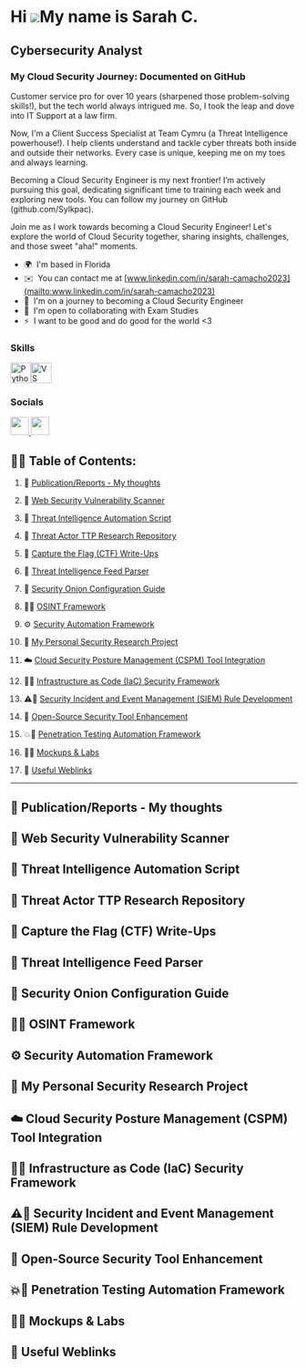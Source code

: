 Hi ![](https://user-images.githubusercontent.com/18350557/176309783-0785949b-9127-417c-8b55-ab5a4333674e.gif)My name is Sarah C. 
================================================================================================================================

Cybersecurity Analyst
---------------------

### My Cloud Security Journey: Documented on GitHub

Customer service pro for over 10 years (sharpened those problem-solving skills!), but the tech world always intrigued me. So, I took the leap and dove into IT Support at a law firm.

Now, I'm a Client Success Specialist at Team Cymru (a Threat Intelligence powerhouse!). I help clients understand and tackle cyber threats both inside and outside their networks. Every case is unique, keeping me on my toes and always learning.

Becoming a Cloud Security Engineer is my next frontier! I’m actively pursuing this goal, dedicating significant time to training each week and exploring new tools. You can follow my journey on GitHub (github.com/Sylkpac).

Join me as I work towards becoming a Cloud Security Engineer! Let's explore the world of Cloud Security together, sharing insights, challenges, and those sweet "aha!" moments.


* 🌍  I'm based in Florida
* ✉️  You can contact me at [www.linkedin.com/in/sarah-camacho2023](mailto:www.linkedin.com/in/sarah-camacho2023)
* 🧠  I'm on a journey to becoming a Cloud Security Engineer
* 🤝  I'm open to collaborating with Exam Studies
* ⚡  I want to be good and do good for the world <3

### Skills


<p align="left">
<a href="https://www.python.org/" target="_blank" rel="noreferrer"><img src="https://raw.githubusercontent.com/danielcranney/readme-generator/main/public/icons/skills/python-colored.svg" width="36" height="36" alt="Python" /></a><a href="https://code.visualstudio.com/" target="_blank" rel="noreferrer"><img src="https://raw.githubusercontent.com/danielcranney/readme-generator/main/public/icons/skills/visualstudiocode.svg" width="36" height="36" alt="VS Code" /></a>
</p>


### Socials

<p align="left"> <a href="https://www.github.com/Sylkpac" target="_blank" rel="noreferrer"> <picture> <source media="(prefers-color-scheme: dark)" srcset="https://raw.githubusercontent.com/danielcranney/readme-generator/main/public/icons/socials/github-dark.svg" /> <source media="(prefers-color-scheme: light)" srcset="https://raw.githubusercontent.com/danielcranney/readme-generator/main/public/icons/socials/github.svg" /> <img src="https://raw.githubusercontent.com/danielcranney/readme-generator/main/public/icons/socials/github.svg" width="32" height="32" /> </picture> </a> <a href="https://www.linkedin.com/in/sarah-camacho2023" target="_blank" rel="noreferrer"> <picture> <source media="(prefers-color-scheme: dark)" srcset="https://raw.githubusercontent.com/danielcranney/readme-generator/main/public/icons/socials/linkedin-dark.svg" /> <source media="(prefers-color-scheme: light)" srcset="https://raw.githubusercontent.com/danielcranney/readme-generator/main/public/icons/socials/linkedin.svg" /> <img src="https://raw.githubusercontent.com/danielcranney/readme-generator/main/public/icons/socials/linkedin.svg" width="32" height="32" /> </picture> </a></p>

<h2>👨‍💻 Table of Contents:</h2>

1. 📝 [Publication/Reports - My thoughts](#publicationreports)

2. 🔎 [Web Security Vulnerability Scanner](#web-security-vulnerability-scanner)

3. 🤖 [Threat Intelligence Automation Script](#threat-intelligence-automation-script) 

4. 🎯 [Threat Actor TTP Research Repository](#threat-actor-ttp-research-repository)

5. 🏁 [Capture the Flag (CTF) Write-Ups](#capture-the-flag-ctf-write-ups)

6. 📡 [Threat Intelligence Feed Parser](#threat-intelligence-feed-parser)

7. 🧅 [Security Onion Configuration Guide](#security-onion-configuration-guide)

8. 🕵️‍♀️ [OSINT Framework ](#osint-framework)

9. ⚙️ [Security Automation Framework](#security-automation-framework)

10. 🔬 [My Personal Security Research Project](#my-personal-security-research-project)

11. ☁️ [Cloud Security Posture Management (CSPM) Tool Integration](#cloud-security-posture-management-cspm-tool-integration)

12. 🦺🔐 [Infrastructure as Code (IaC) Security Framework](#infrastructure-as-code-iac-security-framework)

13. ⚠️📔 [Security Incident and Event Management (SIEM) Rule Development](#security-incident-and-event-management-siem-rule-development)

14. 🧰 [Open-Source Security Tool Enhancement](#open-source-security-tool-enhancement)

15. 💥🤖 [Penetration Testing Automation Framework](#penetration-testing-automation-framework)

16. 🎨🧪 [Mockups & Labs](#mockups-and-labs)

17. 🔗 [Useful Weblinks](#useful-weblinks)

------------------------------------------------------

## 📝 Publication/Reports - My thoughts <a name="publicationreports"></a>

## 🔎 Web Security Vulnerability Scanner <a name="web-security-vulnerability-scanner"></a>

## 🤖 Threat Intelligence Automation Script <a name="threat-intelligence-automation-script"></a>

## 🎯 Threat Actor TTP Research Repository <a name="threat-actor-ttp-research-repository"></a>

## 🏁 Capture the Flag (CTF) Write-Ups <a name="capture-the-flag-ctf-write-ups"></a>

## 📡 Threat Intelligence Feed Parser <a name="threat-intelligence-feed-parser"></a>

## 🧅 Security Onion Configuration Guide <a name="security-onion-configuration-guide"></a>

## 🕵️‍♀️ OSINT Framework <a name="osint-framework"></a>

## ⚙️ Security Automation Framework <a name="security-automation-framework"></a>

## 🔬 My Personal Security Research Project <a name="my-personal-security-research-project"></a>

## ☁️ Cloud Security Posture Management (CSPM) Tool Integration <a name="cloud-security-posture-management-cspm-tool-integration"></a>

## 🦺🔐 Infrastructure as Code (IaC) Security Framework <a name="infrastructure-as-code-iac-security-framework"></a>

## ⚠️📔 Security Incident and Event Management (SIEM) Rule Development <a name="security-incident-and-event-management-siem-rule-development"></a>

## 🧰 Open-Source Security Tool Enhancement <a name="open-source-security-tool-enhancement"></a>

## 💥🤖 Penetration Testing Automation Framework <a name="penetration-testing-automation-framework"></a>

## 🎨🧪 Mockups & Labs <a name="mockups-and-labs"></a>

## 🔗 Useful Weblinks <a name="useful-weblinks"></a>




